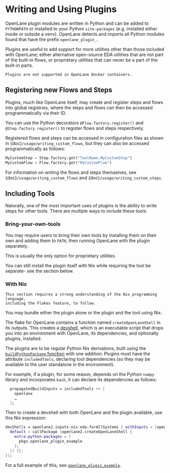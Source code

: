 # Writing and Using Plugins

OpenLane plugin modules are written in Python and can be added to `PYTHONPATH`
or installed to your Python `site-packages` (e.g. installed either inside
or outside a venv). OpenLane detects and imports all Python modules found that
have the prefix `openlane_plugin_`.

Plugins are useful to add support for more utilities other than those included
with OpenLane; either alternative open-source EDA utilities that are not part of
the built-in flows, or proprietary utilities that can never be a part of the
built-in parts.

```{note}
Plugins are not supported in OpenLane Docker containers.
```

## Registering new Flows and Steps

Plugins, much like OpenLane itself, may create and register steps and flows into
global registries, where the steps and flows can then be accessed
programmatically via their ID.

You can use the Python decorators `@Flow.factory.register()` and
`@Step.factory.register()` to register flows and steps respectively.

Registered flows and steps can be accessed in configuration files as shown in
{doc}`/usage/writing_custom_flows`, but they can also be accessed
programmatically as follows:

```python
MyCustomStep = Step.factory.get("ToolName.MyCustomStep")
MyCustomFlow = Flow.factory.get("MyCustomFlow")
```

For information on writing the flows and steps themselves, see
{doc}`/usage/writing_custom_flows` and {doc}`/usage/writing_custom_steps`.

## Including Tools

Naturally, one of the most important uses of plugins is the ability to write
steps for other tools. There are multiple ways to include these tools:

### Bring-your-own-tools

You may require users to bring their own tools by installing them on their own
and adding them to `PATH`, then running OpenLane with the plugin separately.

This is usually the only option for proprietary utilities.

You can still install the plugin itself with Nix while requiring the tool be
separate- see the section below.

### With Nix

```{note}
This section requires a strong understanding of the Nix programming language,
including the Flakes feature, to follow.
```

You may bundle either the plugin alone or the plugin and the tool using Nix.

The flake for OpenLane contains a function named `createOpenLaneShell` in its 
outputs. This creates a [devshell](https://github.com/numtide/devshell), which
is an executable script that drops you into an environment with OpenLane, its
dependencies, and optionally plugins, installed.

The plugins are to be regular Python Nix derivations, built using the
[`buildPythonPackage` function](https://github.com/NixOS/nixpkgs/blob/master/doc/languages-frameworks/python.section.md#buildpythonpackage-function-buildpythonpackage-function)
with one addition: Plugins must have the attribute `includedTools`, declaring
tool dependencies (so they may be available to the user standalone in the
environment).

For example, if a plugin, for some reason, depends on the Python `numpy` library
and incorporates `bash`, it can declare its dependencies as follows:

```nix
  propagatedBuildInputs = includedTools ++ [
    openlane
    …
  ];
```

Then to create a devshell with both OpenLane and the plugin available, use this
Nix expression:

```nix
devShells = openlane2.inputs.nix-eda.forAllSystems { withInputs = [openlane2 self]; } (utils: with utils; {
  default = callPackage (openlane2.createOpenLaneShell {
    extra-python-packages = [
      pkgs.openlane_plugin_example
    ];
  }) {};
});
```

For a full example of this, see
[`openlane_plugin_example`](https://github.com/efabless/user_plugin_example).
